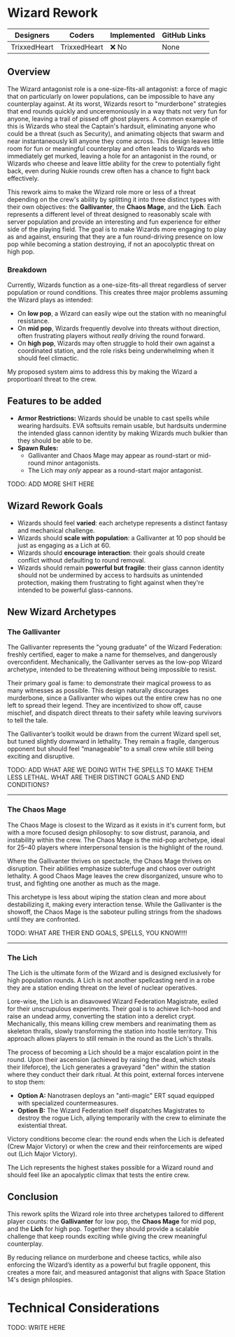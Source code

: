# Wizard Rework

| Designers | Coders | Implemented | GitHub Links |
|---|---|---|---|
| TrixxedHeart | TrixxedHeart | :x: No | None |

## Overview

The Wizard antagonist role is a one-size-fits-all antagonist: a force of magic that on particularly on lower populations, can be impossible to have any counterplay against. At its worst, Wizards resort to "murderbone" strategies that end rounds quickly and unceremoniously in a way thats not very fun for anyone, leaving a trail of pissed off ghost players.
A common example of this is Wizards who steal the Captain's hardsuit, eliminating anyone who could be a threat (such as Security), and animating objects that swarm and near instantaneously kill anyone they come across. This design leaves little room for fun or meaningful counterplay and often leads to Wizards who immediately get murked, leaving a hole for an antagonist in the round, or Wizards who cheese and leave little ability for the crew to potentially fight back, even during Nukie rounds crew often has a chance to fight back effectively.

This rework aims to make the Wizard role more or less of a threat depending on the crew's ability by splitting it into three distinct types with their own objectives: the **Gallivanter**, the **Chaos Mage**, and the **Lich**. Each represents a different level of threat designed to reasonably scale with server population and provide an interesting and fun experience for either side of the playing field. The goal is to make Wizards more engaging to play as and against, ensuring that they are a fun round-driving presence on low pop while becoming a station destroying, if not an apocolyptic threat on high pop.

### Breakdown

Currently, Wizards function as a one-size-fits-all threat regardless of server population or round conditions. This creates three major problems assuming the Wizard plays as intended:
- On **low pop**, a Wizard can easily wipe out the station with no meaningful resistance.
- On **mid pop**, Wizards frequently devolve into threats without direction, often frustrating players without *really* driving the round forward.
- On **high pop**, Wizards may often struggle to hold their own against a coordinated station, and the role risks being underwhelming when it should feel climactic.

My proposed system aims to address this by making the Wizard a proportioanl threat to the crew.

## Features to be added

- **Armor Restrictions:** Wizards should be unable to cast spells while wearing hardsuits. EVA softsuits remain usable, but hardsuits undermine the intended glass cannon identity by making Wizards much bulkier than they should be able to be.
- **Spawn Rules:**
  - Gallivanter and Chaos Mage may appear as round-start or mid-round minor antagonists.
  - The Lich may *only* appear as a round-start major antagonist.

TODO: ADD MORE SHIT HERE

## Wizard Rework Goals

- Wizards should feel **varied**: each archetype represents a distinct fantasy and mechanical challenge.
- Wizards should **scale with population**: a Gallivanter at 10 pop should be just as engaging as a Lich at 60.
- Wizards should **encourage interaction**: their goals should create conflict without defaulting to round removal.
- Wizards should remain **powerful but fragile**: their glass cannon identity should not be undermined by access to hardsuits as unintended protection, making them frustrating to fight against when they're intended to be powerful glass-cannons.

## New Wizard Archetypes

### The Gallivanter

The Gallivanter represents the "young graduate" of the Wizard Federation: freshly certified, eager to make a name for themselves, and dangerously overconfident. Mechanically, the Gallivanter serves as the low-pop Wizard archetype, intended to be threatening without being impossible to resist.

Their primary goal is fame: to demonstrate their magical prowess to as many witnesses as possible. This design naturally discourages murderbone, since a Gallivanter who wipes out the entire crew has no one left to spread their legend. They are incentivized to show off, cause mischief, and dispatch direct threats to their safety while leaving survivors to tell the tale.

The Gallivanter’s toolkit would be drawn from the current Wizard spell set, but tuned slightly downward in lethality. They remain a fragile, dangerous opponent but should feel “manageable” to a small crew while still being exciting and disruptive.

TODO: ADD WHAT ARE WE DOING WITH THE SPELLS TO MAKE THEM LESS LETHAL. WHAT ARE THEIR DISTINCT GOALS AND END CONDITIONS?

---

### The Chaos Mage

The Chaos Mage is closest to the Wizard as it exists in it's current form, but with a more focused design philosophy: to sow distrust, paranoia, and instability within the crew. The Chaos Mage is the mid-pop archetype, ideal for 25–40 players where interpersonal tension is the highlight of the round.

Where the Gallivanter thrives on spectacle, the Chaos Mage thrives on disruption. Their abilities emphasize subterfuge and chaos over outright lethality. A good Chaos Mage leaves the crew disorganized, unsure who to trust, and fighting one another as much as the mage.

This archetype is less about wiping the station clean and more about destabilizing it, making every interaction tense. While the Gallivanter is the showoff, the Chaos Mage is the saboteur pulling strings from the shadows until they are confronted.

TODO: WHAT ARE THEIR END GOALS, SPELLS, YOU KNOW!!!!

---

### The Lich

The Lich is the ultimate form of the Wizard and is designed exclusively for high population rounds. A Lich is not another spellcasting nerd in a robe they are a station ending threat on the level of nuclear operatives.

Lore-wise, the Lich is an disavowed Wizard Federation Magistrate, exiled for their unscrupulous experiments. Their goal is to achieve lich-hood and raise an undead army, converting the station into a derelict crypt. Mechanically, this means killing crew members and reanimating them as skeleton thralls, slowly transforming the station into hostile territory. This approach allows players to still remain in the round as the Lich's thralls.

The process of becoming a Lich should be a major escalation point in the round. Upon their ascension (achieved by raising the dead, which steals their lifeforce), the Lich generates a graveyard "den" within the station where they conduct their dark ritual. At this point, external forces intervene to stop them:
- **Option A:** Nanotrasen deploys an "anti-magic" ERT squad equipped with specialized countermeasures. 
- **Option B:** The Wizard Federation itself dispatches Magistrates to destroy the rogue Lich, allying temporarily with the crew to eliminate the existential threat.

Victory conditions become clear: the round ends when the Lich is defeated (Crew Major Victory) or when the crew and their reinforcements are wiped out (Lich Major Victory).

The Lich represents the highest stakes possible for a Wizard round and should feel like an apocalyptic climax that tests the entire crew.

## Conclusion

This rework splits the Wizard role into three archetypes tailored to different player counts: the **Gallivanter** for low pop, the **Chaos Mage** for mid pop, and the **Lich** for high pop. Together they should provide a scalable challenge that keep rounds exciting while giving the crew meaningful counterplay.

By reducing reliance on murderbone and cheese tactics, while also enforcing the Wizard’s identity as a powerful but fragile opponent, this creates a more fair, and measured antagonist that aligns with Space Station 14's design philospies.

# Technical Considerations
TODO: WRITE HERE